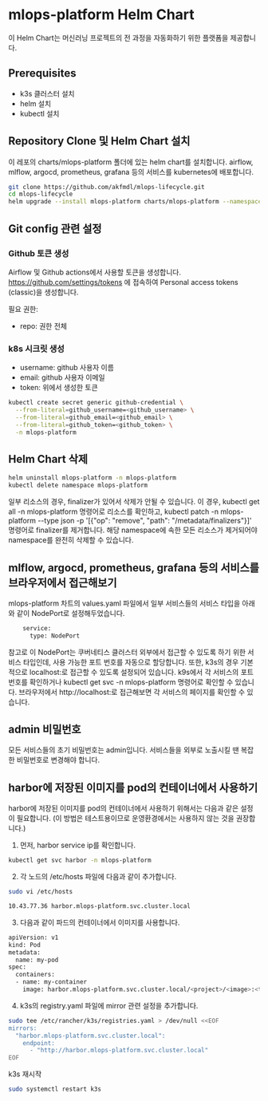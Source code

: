 # mlops-platform Helm Chart
이 Helm Chart는 머신러닝 프로젝트의 전 과정을 자동화하기 위한 플랫폼을 제공합니다.

## Prerequisites
- k3s 클러스터 설치
- helm 설치
- kubectl 설치

## Repository Clone 및 Helm Chart 설치
이 레포의 charts/mlops-platform 폴더에 있는 helm chart를 설치합니다.
airflow, mlflow, argocd, prometheus, grafana 등의 서비스를 kubernetes에 배포합니다.

```bash
git clone https://github.com/akfmdl/mlops-lifecycle.git
cd mlops-lifecycle
helm upgrade --install mlops-platform charts/mlops-platform --namespace mlops-platform --create-namespace
```

## Git config 관련 설정

### Github 토큰 생성
Airflow 및 Github actions에서 사용할 토큰을 생성합니다.
https://github.com/settings/tokens 에 접속하여 Personal access tokens (classic)을 생성합니다.

필요 권한:
- repo: 권한 전체

### k8s 시크릿 생성
- username: github 사용자 이름
- email: github 사용자 이메일
- token: 위에서 생성한 토큰

```bash
kubectl create secret generic github-credential \
  --from-literal=github_username=<github_username> \
  --from-literal=github_email=<github_email> \
  --from-literal=github_token=<github_token> \
  -n mlops-platform
```

## Helm Chart 삭제
```bash
helm uninstall mlops-platform -n mlops-platform
kubectl delete namespace mlops-platform
```

일부 리소스의 경우, finalizer가 있어서 삭제가 안될 수 있습니다.
이 경우, kubectl get all -n mlops-platform 명령어로 리소스를 확인하고, kubectl patch <resource> <resource-name> -n mlops-platform --type json -p '[{"op": "remove", "path": "/metadata/finalizers"}]' 명령어로 finalizer를 제거합니다.
해당 namespace에 속한 모든 리소스가 제거되어야 namespace를 완전히 삭제할 수 있습니다.

## mlflow, argocd, prometheus, grafana 등의 서비스를 브라우저에서 접근해보기
mlops-platform 차트의 values.yaml 파일에서 일부 서비스들의 서비스 타입을 아래와 같이 NodePort로 설정해두었습니다.

```bash
    service:
      type: NodePort
```
참고로 이 NodePort는 쿠버네티스 클러스터 외부에서 접근할 수 있도록 하기 위한 서비스 타입인데, 사용 가능한 포트 번호를 자동으로 할당합니다.
또한, k3s의 경우 기본적으로 localhost:<NodePort>로 접근할 수 있도록 설정되어 있습니다.
k9s에서 각 서비스의 포트 번호를 확인하거나 kubectl get svc -n mlops-platform 명령어로 확인할 수 있습니다.
브라우저에서 http://localhost:<NodePort>로 접근해보면 각 서비스의 페이지를 확인할 수 있습니다.

## admin 비밀번호
모든 서비스들의 초기 비밀번호는 admin입니다. 서비스들을 외부로 노출시킬 땐 복잡한 비밀번호로 변경해야 합니다.

## harbor에 저장된 이미지를 pod의 컨테이너에서 사용하기
harbor에 저장된 이미지를 pod의 컨테이너에서 사용하기 위해서는 다음과 같은 설정이 필요합니다. (이 방법은 테스트용이므로 운영환경에서는 사용하지 않는 것을 권장합니다.)

1. 먼저, harbor service ip를 확인합니다.
```bash
kubectl get svc harbor -n mlops-platform
```

2. 각 노드의 /etc/hosts 파일에 다음과 같이 추가합니다.
```bash
sudo vi /etc/hosts
```
```bash
10.43.77.36 harbor.mlops-platform.svc.cluster.local
```

3. 다음과 같이 파드의 컨테이너에서 이미지를 사용합니다.
```bash
apiVersion: v1
kind: Pod
metadata:
  name: my-pod
spec:
  containers:
  - name: my-container
    image: harbor.mlops-platform.svc.cluster.local/<project>/<image>:<tag>
```

4. k3s의 registry.yaml 파일에 mirror 관련 설정을 추가합니다.

```bash
sudo tee /etc/rancher/k3s/registries.yaml > /dev/null <<EOF
mirrors:
  "harbor.mlops-platform.svc.cluster.local":
    endpoint:
      - "http://harbor.mlops-platform.svc.cluster.local"
EOF
```

k3s 재시작
```bash
sudo systemctl restart k3s
```

